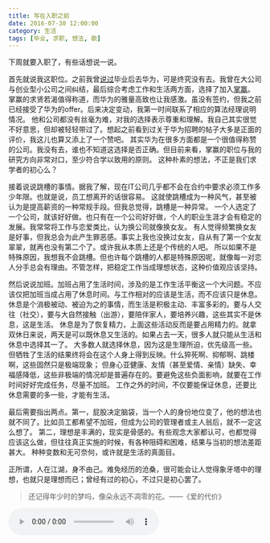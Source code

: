 ```yaml
---
title: 写在入职之前
date: 2016-07-30 12:00:00
category: 生活
tags: [毕业, 求职, 想法, 歌]
---
```


下周就要入职了，有些话想说一说。

<!--more-->

首先就说我这职位。之前我曾[说过](/posts/dream-it-possible)毕业后去华为，可是终究没有去。我曾在大公司与创业型小公司之间纠结，最后综合考虑工作和生活两方面，选择了加入[掌赢](http://zhangying.mobi/)。
掌赢的求贤若渴值得称道，而华为的雅量高致也让我感激。虽没有签约，但我之前已经接受了华为的offer。后来决定变动，我第一时间联系了相应的算法经理说明情况。
他和公司都没有丝毫为难，对我的选择表示尊重和理解。我自己其实很觉不好意思，但却被轻轻带过了。想起之前看到过关于华为招聘的帖子大多是正面的评价，我这儿也算又添上了一个赞吧。
其实华为在很多方面都是一个很值得称赞的公司。我没有去，谁也不知道这选择是否正确。但目前来看，掌赢的职位与我的研究方向非常对口，至少符合学以致用的原则。
这种朴素的想法，不正是我们求学者的初心么？

接着说说跳槽的事情。据我了解，现在IT公司几乎都不会在合约中要求必须工作多少年限。也就是说，员工想离开的话很容易。
这就使跳槽成为一种风气，甚至被认为是提高薪资的一种常规手段。但我总觉得，跳槽是一种异常。
一个人选定了一个公司，就该好好做。也只有在一个公司好好做，个人的职业生涯才会有稳定的发展。我常常将工作与恋爱类比，认为换公司就像换女友。
有人觉得频繁换女友是好事，但我总会为此产生罪恶感。事实上我也没换过女友，自从有了第一个女友翠翠，就再也没有第二个了。或许我从本质上还是个传统的人吧。
所以如果不是特殊原因，我想我不会跳槽。但也许每个跳槽的人都是特殊原因呢，就像每一对恋人分手总会有理由。不管怎样，把稳定工作当成理想状态，这种价值观应该坚持。

然后说说加班。加班占用了生活时间，涉及的是工作生活平衡这一个大问题。不应该仅把加班当成占用了休息时间。与工作相对的应该是生活，而不应该只是休息。
休息是个消极被动、被迫为之的事情，而生活是积极主动、丰富多彩的。要与人交往（社交），要与大自然接触（出游），要陪伴家人，要培养兴趣，这些其实不是休息，这是生活。
休息是为了恢复精力，上面这些活动反而是要占用精力的。就拿双休日来说，两天是可以既休息又生活的。如果占去一天，很多人就只能从生活和休息中选择其一了。
大多数人就选择休息，因为这是生理所迫，优先级高一些。但牺牲了生活的结果终将会在这个人身上得到反映。什么猝死啊、抑郁啊、跳楼啊，这些固然只是极端现象；
但身心亚健康、友情（甚至爱情、亲情）缺失、幸福感降低，这些非极端的情况却是普遍存在的。要避免这些负面影响，就要在工作时间好好完成任务，尽量不加班。
工作之外的时间，不仅要能保证休息，还要比休息需要的多一些，才能有生活。

最后需要指出两点。第一，屁股决定脑袋，当一个人的身份地位变了，他的想法也就不同了。比如员工都希望不加班，但成为公司的管理者或主人翁后，就不一定这么想了。
第二，理想是丰满的，现实是骨感的。有些观念大家都认可，也都觉得应该这么做，但往往真正实施的时候，有各种阻碍和困难，结果与当初的想法差距甚大。
种种变数和无可奈何，或许就是生活的真面目。

正所谓，人在江湖，身不由己。难免经历的沧桑，很可能会让人觉得象牙塔中的理想，也就只是理想而已；曾经有过的初心，不过只是初心罢了。

> 还记得年少时的梦吗，像朵永远不凋零的花。——《爱的代价》

<audio src="http://shengbin-static.stor.sinaapp.com/ai-de-dai-jia.mp3" type="audio/mpeg" 
        preload="auto" controls="controls" loop="loop">
我去，你的浏览器竟然不支持HTML5？！赶紧去下个[真正的浏览器](https://www.google.com/intl/en/chrome/browser/)吧。
</audio>